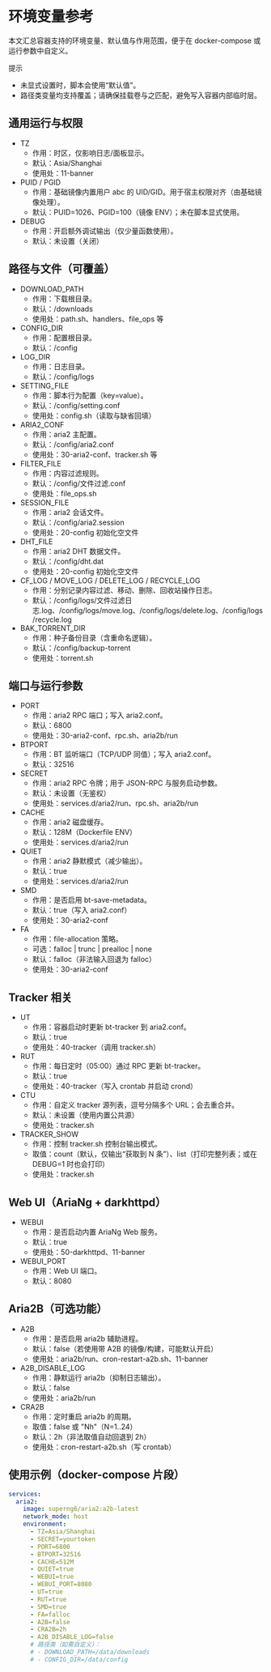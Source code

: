 # 环境变量参考

本文汇总容器支持的环境变量、默认值与作用范围，便于在 docker-compose 或运行参数中自定义。

提示
- 未显式设置时，脚本会使用“默认值”。
- 路径类变量均支持覆盖；请确保挂载卷与之匹配，避免写入容器内部临时层。

## 通用运行与权限
- TZ
  - 作用：时区，仅影响日志/面板显示。
  - 默认：Asia/Shanghai
  - 使用处：11-banner
- PUID / PGID
  - 作用：基础镜像内置用户 abc 的 UID/GID。用于宿主权限对齐（由基础镜像处理）。
  - 默认：PUID=1026、PGID=100（镜像 ENV）；未在脚本显式使用。
- DEBUG
  - 作用：开启额外调试输出（仅少量函数使用）。
  - 默认：未设置（关闭）

## 路径与文件（可覆盖）
- DOWNLOAD_PATH
  - 作用：下载根目录。
  - 默认：/downloads
  - 使用处：path.sh、handlers、file_ops 等
- CONFIG_DIR
  - 作用：配置根目录。
  - 默认：/config
- LOG_DIR
  - 作用：日志目录。
  - 默认：/config/logs
- SETTING_FILE
  - 作用：脚本行为配置（key=value）。
  - 默认：/config/setting.conf
  - 使用处：config.sh（读取与缺省回填）
- ARIA2_CONF
  - 作用：aria2 主配置。
  - 默认：/config/aria2.conf
  - 使用处：30-aria2-conf、tracker.sh 等
- FILTER_FILE
  - 作用：内容过滤规则。
  - 默认：/config/文件过滤.conf
  - 使用处：file_ops.sh
- SESSION_FILE
  - 作用：aria2 会话文件。
  - 默认：/config/aria2.session
  - 使用处：20-config 初始化空文件
- DHT_FILE
  - 作用：aria2 DHT 数据文件。
  - 默认：/config/dht.dat
  - 使用处：20-config 初始化空文件
- CF_LOG / MOVE_LOG / DELETE_LOG / RECYCLE_LOG
  - 作用：分别记录内容过滤、移动、删除、回收站操作日志。
  - 默认：/config/logs/文件过滤日志.log、/config/logs/move.log、/config/logs/delete.log、/config/logs/recycle.log
- BAK_TORRENT_DIR
  - 作用：种子备份目录（含重命名逻辑）。
  - 默认：/config/backup-torrent
  - 使用处：torrent.sh

## 端口与运行参数
- PORT
  - 作用：aria2 RPC 端口；写入 aria2.conf。
  - 默认：6800
  - 使用处：30-aria2-conf、rpc.sh、aria2b/run
- BTPORT
  - 作用：BT 监听端口（TCP/UDP 同值）；写入 aria2.conf。
  - 默认：32516
- SECRET
  - 作用：aria2 RPC 令牌；用于 JSON-RPC 与服务启动参数。
  - 默认：未设置（无鉴权）
  - 使用处：services.d/aria2/run、rpc.sh、aria2b/run
- CACHE
  - 作用：aria2 磁盘缓存。
  - 默认：128M（Dockerfile ENV）
  - 使用处：services.d/aria2/run
- QUIET
  - 作用：aria2 静默模式（减少输出）。
  - 默认：true
  - 使用处：services.d/aria2/run
- SMD
  - 作用：是否启用 bt-save-metadata。
  - 默认：true（写入 aria2.conf）
  - 使用处：30-aria2-conf
- FA
  - 作用：file-allocation 策略。
  - 可选：falloc | trunc | prealloc | none
  - 默认：falloc（非法输入回退为 falloc）
  - 使用处：30-aria2-conf

## Tracker 相关
- UT
  - 作用：容器启动时更新 bt-tracker 到 aria2.conf。
  - 默认：true
  - 使用处：40-tracker（调用 tracker.sh）
- RUT
  - 作用：每日定时（05:00）通过 RPC 更新 bt-tracker。
  - 默认：true
  - 使用处：40-tracker（写入 crontab 并启动 crond）
- CTU
  - 作用：自定义 tracker 源列表，逗号分隔多个 URL；会去重合并。
  - 默认：未设置（使用内置公共源）
  - 使用处：tracker.sh
- TRACKER_SHOW
  - 作用：控制 tracker.sh 控制台输出模式。
  - 取值：count（默认，仅输出“获取到 N 条”）、list（打印完整列表；或在 DEBUG=1 时也会打印）
  - 使用处：tracker.sh

## Web UI（AriaNg + darkhttpd）
- WEBUI
  - 作用：是否启动内置 AriaNg Web 服务。
  - 默认：true
  - 使用处：50-darkhttpd、11-banner
- WEBUI_PORT
  - 作用：Web UI 端口。
  - 默认：8080

## Aria2B（可选功能）
- A2B
  - 作用：是否启用 aria2b 辅助进程。
  - 默认：false（若使用带 A2B 的镜像/构建，可能默认开启）
  - 使用处：aria2b/run、cron-restart-a2b.sh、11-banner
- A2B_DISABLE_LOG
  - 作用：静默运行 aria2b（抑制日志输出）。
  - 默认：false
  - 使用处：aria2b/run
- CRA2B
  - 作用：定时重启 aria2b 的周期。
  - 取值：false 或 "Nh"（N=1..24）
  - 默认：2h（非法取值自动回退到 2h）
  - 使用处：cron-restart-a2b.sh（写 crontab）

## 使用示例（docker-compose 片段）
```yaml
services:
  aria2:
    image: superng6/aria2:a2b-latest
    network_mode: host
    environment:
      - TZ=Asia/Shanghai
      - SECRET=yourtoken
      - PORT=6800
      - BTPORT=32516
      - CACHE=512M
      - QUIET=true
      - WEBUI=true
      - WEBUI_PORT=8080
      - UT=true
      - RUT=true
      - SMD=true
      - FA=falloc
      - A2B=false
      - CRA2B=2h
      - A2B_DISABLE_LOG=false
      # 路径类（如需自定义）：
      # - DOWNLOAD_PATH=/data/downloads
      # - CONFIG_DIR=/data/config
```
